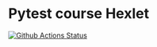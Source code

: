 # Pytest course Hexlet
[![Github Actions Status](https://github.com/hexlet-boilerplates/python-package/workflows/Python%20CI/badge.svg)](hhttps://github.com/Timo4ey/hexlet_pytest/actions)
